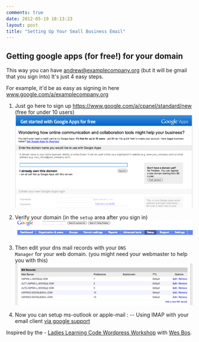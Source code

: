 ```yaml
---
comments: true
date: 2012-05-19 18:13:23
layout: post
title: "Setting Up Your Small Business Email"
---
```


## Getting google apps (for free!) for your domain  

This way you can have andrew@examplecompany.org (but it will be gmail that you sign into)
It's just 4 easy steps.

For example, it'd be as easy as signing in here www.google.com/a/examplecompany.org

1. Just go here to sign up https://www.google.com/a/cpanel/standard/new (free for under 10 users)
[![setup google-apps-step1](/images/posts/google-apps-step1.png)](http://andxyz.com/images/posts/google-apps-step1.png)

2. Verify your domain (in the <code>setup</code> area after you sign in)
[![setup google-apps-step1](/images/posts/google-apps-step2.png)](http://andxyz.com/images/posts/google-apps-step1.png)

3. Then edit your dns mail records with your <code>DNS Manager</code> for your web domain. (you might need your webmaster to help you with this)
[![setup google-apps-step3](/images/posts/google-apps-step3.png)](http://andxyz.com/images/posts/google-apps-step1.png)

4. Now you can setup ms-outlook or apple-mail :
-- Using IMAP with your email client [via google support][google-support]

Inspired by the - [Ladies Learning Code Wordpress Workshop][llc-wordpress] with [Wes Bos](http://wesbos.com/).

[llc-wordpress]: http://ladieslearningcode.com/2012/11/wordpress-for-beginners-is-back-and-these-are-the-mentors/
[google-support]: http://support.google.com/mail/bin/answer.py?hl=en&answer=75726